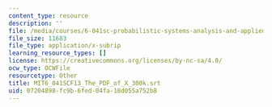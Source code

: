```yaml
---
content_type: resource
description: ''
file: /media/courses/6-041sc-probabilistic-systems-analysis-and-applied-probability-fall-2013/07204898fc9b6fed04fa18d055a752b8_MIT6_041SCF13_The_PDF_of_X_300k.srt
file_size: 11683
file_type: application/x-subrip
learning_resource_types: []
license: https://creativecommons.org/licenses/by-nc-sa/4.0/
ocw_type: OCWFile
resourcetype: Other
title: MIT6_041SCF13_The_PDF_of_X_300k.srt
uid: 07204898-fc9b-6fed-04fa-18d055a752b8
---
```

